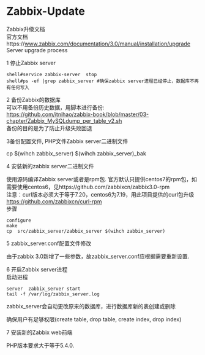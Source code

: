 # Zabbix-Update
Zabbix升级文档   
官方文档https://www.zabbix.com/documentation/3.0/manual/installation/upgrade   
Server upgrade process

1 停止Zabbix server
```
shell#service zabbix-server  stop
shell#ps -ef |grep zabbix_server #确保zabbix server进程已经停止，数据库不再有任何写入
```

2 备份Zabbix的数据库    
可以不用备份历史数据，用脚本进行备份:    
https://github.com/itnihao/zabbix-book/blob/master/03-chapter/Zabbix_MySQLdump_per_table_v2.sh  
备份的目的是为了防止升级失败回退   

3备份配置文件, PHP文件Zabbix server二进制文件    

cp  $(wihch zabbix_server)  $(wihch zabbix_server)_bak  

4 安装新的zabbix server二进制文件   

使用源码编译Zabbix server或者是rpm包.   官方默认只提供centos7的rpm包，如需要使用centos6，见https://github.com/zabbixcn/zabbix3.0-rpm  
注意：curl版本必须大于等于7.20，centos6为7.19，用此项目提供的curl包升级   
https://github.com/zabbixcn/curl-rpm   
步骤      
```
configure  
make 
cp  src/zabbix_server/zabbix_server $(wihch zabbix_server)
```

5 zabbix_server.conf配置文件修改   

由于zabbix 3.0新增了一些参数，故zabbix_server.conf应根据需要重新设置.   

6 开启Zabbix server进程   
启动进程  
```
server  zabbix_server start
tail -f /var/log/zabbix_server.log
```
zabbix_server会自动更改原来的数据库，进行数据库新的表创建或删除   

确保用户有足够权限(create table, drop table, create index, drop index)  

7 安装新的Zabbix web前端   

PHP版本要求大于等于5.4.0.   
